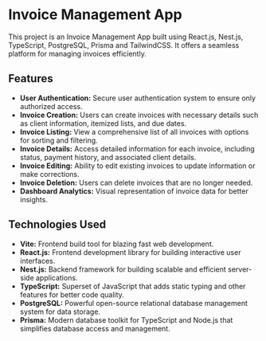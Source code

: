 # Invoice Management App

This project is an Invoice Management App built using React.js, Nest.js, TypeScript, PostgreSQL, Prisma and TailwindCSS. It offers a seamless platform for managing invoices efficiently.

## Features

- **User Authentication:** Secure user authentication system to ensure only authorized access.
- **Invoice Creation:** Users can create invoices with necessary details such as client information, itemized lists, and due dates.
- **Invoice Listing:** View a comprehensive list of all invoices with options for sorting and filtering.
- **Invoice Details:** Access detailed information for each invoice, including status, payment history, and associated client details.
- **Invoice Editing:** Ability to edit existing invoices to update information or make corrections.
- **Invoice Deletion:** Users can delete invoices that are no longer needed.
- **Dashboard Analytics:** Visual representation of invoice data for better insights.

## Technologies Used

- **Vite:** Frontend build tool for blazing fast web development.
- **React.js:** Frontend development library for building interactive user interfaces.
- **Nest.js:** Backend framework for building scalable and efficient server-side applications.
- **TypeScript:** Superset of JavaScript that adds static typing and other features for better code quality.
- **PostgreSQL:** Powerful open-source relational database management system for data storage.
- **Prisma:** Modern database toolkit for TypeScript and Node.js that simplifies database access and management.